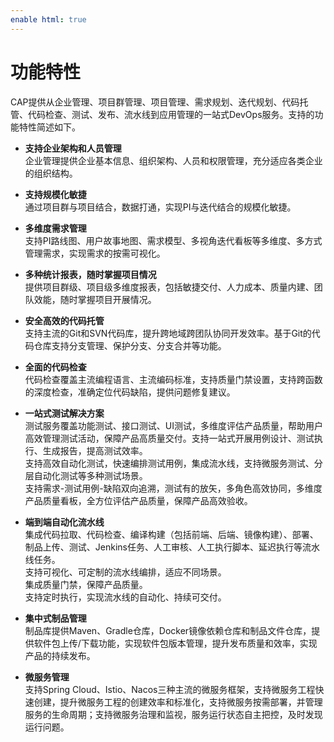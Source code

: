 ```yaml
---
enable html: true
---
```

# 功能特性

CAP提供从企业管理、项目群管理、项目管理、需求规划、迭代规划、代码托管、代码检查、测试、发布、流水线到应用管理的一站式DevOps服务。支持的功能特性简述如下。

* **支持企业架构和人员管理**                
     企业管理提供企业基本信息、组织架构、人员和权限管理，充分适应各类企业的组织结构。
     
* **支持规模化敏捷**                        
    通过项目群与项目结合，数据打通，实现PI与迭代结合的规模化敏捷。
    
* **多维度需求管理**                        
    支持PI路线图、用户故事地图、需求模型、多视角迭代看板等多维度、多方式管理需求，实现需求的按需可视化。
    
* **多种统计报表，随时掌握项目情况**                     
    提供项目群级、项目级多维度报表，包括敏捷交付、人力成本、质量内建、团队效能，随时掌握项目开展情况。
    
* **安全高效的代码托管**                          
  支持主流的Git和SVN代码库，提升跨地域跨团队协同开发效率。基于Git的代码仓库支持分支管理、保护分支、分支合并等功能。

* **全面的代码检查**                   
   代码检查覆盖主流编程语言、主流编码标准，支持质量门禁设置，支持跨函数的深度检查，准确定位代码缺陷，提供问题修复建议。

* **一站式测试解决方案**                       
    测试服务覆盖功能测试、接口测试、UI测试，多维度评估产品质量，帮助用户高效管理测试活动，保障产品高质量交付。支持一站式开展用例设计、测试执行、生成报告，提高测试效率。                  
    支持高效自动化测试，快速编排测试用例，集成流水线，支持微服务测试、分层自动化测试等多种测试场景。                  
   支持需求-测试用例-缺陷双向追溯，测试有的放矢，多角色高效协同，多维度产品质量看板，全方位评估产品质量，保障产品高效验收。
   
* **端到端自动化流水线**                    
    集成代码拉取、代码检查、编译构建（包括前端、后端、镜像构建）、部署、制品上传、测试、Jenkins任务、人工审核、人工执行脚本、延迟执行等流水线任务。                            
    支持可视化、可定制的流水线编排，适应不同场景。                        
    集成质量门禁，保障产品质量。                         
    支持定时执行，实现流水线的自动化、持续可交付。
    
* **集中式制品管理**           
    制品库提供Maven、Gradle仓库，Docker镜像依赖仓库和制品文件仓库，提供软件包上传/下载功能，实现软件包版本管理，提升发布质量和效率，实现产品的持续发布。

* **微服务管理**           
    支持Spring Cloud、Istio、Nacos三种主流的微服务框架，支持微服务工程快速创建，提升微服务工程的创建效率和标准化，支持微服务按需部署，并管理服务的生命周期；支持微服务治理和监视，服务运行状态自主把控，及时发现运行问题。
    
